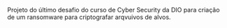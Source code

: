 Projeto do último desafio do curso de Cyber Security da DIO para criação de um ransomware para criptografar arqvuivos de alvos. 
